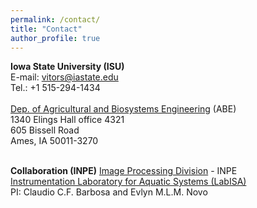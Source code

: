 ```yaml
---
permalink: /contact/
title: "Contact"
author_profile: true
---
```



**Iowa State University (ISU)**
  <br />
  E-mail: vitors@iastate.edu
  <br />
  Tel.: +1 515-294-1434
  <br />  
  [Dep. of Agricultural and Biosystems Engineering](https://www.abe.iastate.edu/) (ABE)
  <br /> 
  1340 Elings Hall office 4321
  <br /> 
  605 Bissell Road
  <br />
  Ames, IA 50011-3270  
  <br />

**Collaboration (INPE)**
  [Image Processing Division](http://www.dpi.inpe.br/DPI/) - INPE
  <br />
  [Instrumentation Laboratory for Aquatic Systems (LabISA)](http://www.dpi.inpe.br/labisa/)
  <br />
  PI: Claudio C.F. Barbosa and Evlyn M.L.M. Novo

